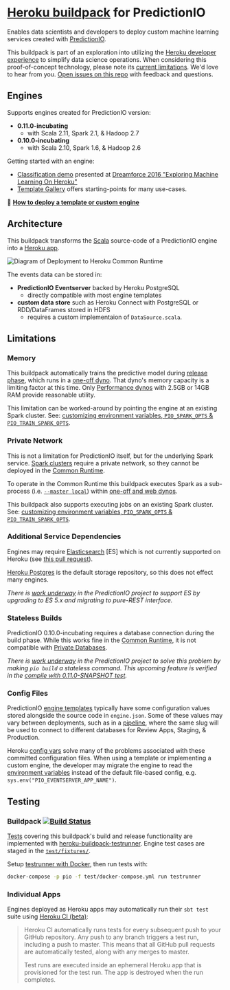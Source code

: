 # [Heroku buildpack](https://devcenter.heroku.com/articles/buildpacks) for PredictionIO

Enables data scientists and developers to deploy custom machine learning services created with [PredictionIO](https://predictionio.incubator.apache.org).

This buildpack is part of an exploration into utilizing the [Heroku developer experience](https://www.heroku.com/dx) to simplify data science operations. When considering this proof-of-concept technology, please note its [current limitations](#limitations). We'd love to hear from you. [Open issues on this repo](https://github.com/heroku/predictionio-buildpack/issues) with feedback and questions.

## Engines

Supports engines created for PredictionIO version:

  * **0.11.0-incubating**
    * with Scala 2.11, Spark 2.1, & Hadoop 2.7
  * **0.10.0-incubating**
    * with Scala 2.10, Spark 1.6, & Hadoop 2.6

Getting started with an engine:

* [Classification demo](https://github.com/heroku/predictionio-engine-classification) presented at [Dreamforce 2016 "Exploring Machine Learning On Heroku"](https://www.salesforce.com/video/297129/)
* [Template Gallery](https://predictionio.incubator.apache.org/gallery/template-gallery/) offers starting-points for many use-cases.

🐸 **[How to deploy a template or custom engine](CUSTOM.md#engine)**

## Architecture

This buildpack transforms the [Scala](http://www.scala-lang.org) source-code of a PredictionIO engine into a [Heroku app](https://devcenter.heroku.com/articles/how-heroku-works).

![Diagram of Deployment to Heroku Common Runtime](http://marsikai.s3.amazonaws.com/predictionio-buildpack-arch-03.png)

The events data can be stored in:

* **PredictionIO Eventserver** backed by Heroku PostgreSQL
  * directly compatible with most engine templates
* **custom data store** such as Heroku Connect with PostgreSQL or RDD/DataFrames stored in HDFS
  * requires a custom implementaion of `DataSource.scala`.

## Limitations

### Memory

This buildpack automatically trains the predictive model during [release phase](https://devcenter.heroku.com/articles/release-phase), which runs in a [one-off dyno](https://devcenter.heroku.com/articles/dynos). That dyno's memory capacity is a limiting factor at this time. Only [Performance dynos](https://www.heroku.com/pricing) with 2.5GB or 14GB RAM provide reasonable utility.

This limitation can be worked-around by pointing the engine at an existing Spark cluster. See: [customizing environment variables, `PIO_SPARK_OPTS` & `PIO_TRAIN_SPARK_OPTS`](CUSTOM.md#environment-variables).

### Private Network

This is not a limitation for PredictionIO itself, but for the underlying Spark service. [Spark clusters](https://spark.apache.org/docs/1.6.3/spark-standalone.html) require a private network, so they cannot be deployed in the [Common Runtime](https://devcenter.heroku.com/articles/dyno-runtime).

To operate in the Common Runtime this buildpack executes Spark as a sub-process (i.e. [`--master local`](https://spark.apache.org/docs/1.6.3/#running-the-examples-and-shell)) within [one-off and web dynos](https://devcenter.heroku.com/articles/dynos).

This buildpack also supports executing jobs on an existing Spark cluster. See: [customizing environment variables, `PIO_SPARK_OPTS` & `PIO_TRAIN_SPARK_OPTS`](CUSTOM.md#environment-variables).

### Additional Service Dependencies

Engines may require [Elasticsearch](https://predictionio.incubator.apache.org/system/) [ES] which is not currently supported on Heroku (see [this pull request](https://github.com/heroku/predictionio-buildpack/pull/16)).

[Heroku Postgres](https://www.heroku.com/postgres) is the default storage repository, so this does not effect many engines.

*There is [work underway](https://github.com/apache/incubator-predictionio/pull/336) in the PredictionIO project to support ES by upgrading to ES 5.x and migrating to pure-REST interface.*

### Stateless Builds

PredictionIO 0.10.0-incubating requires a database connection during the build phase. While this works fine in the [Common Runtime](https://devcenter.heroku.com/articles/dyno-runtime), it is not compatible with [Private Databases](https://devcenter.heroku.com/articles/heroku-postgres-and-private-spaces).

*There is [work underway](https://github.com/apache/incubator-predictionio/pull/328) in the PredictionIO project to solve this problem by making `pio build` a stateless command. This upcoming feature is verified in the [compile with 0.11.0-SNAPSHOT test](https://github.com/heroku/predictionio-buildpack/blob/master/test/compile_test.sh).*

### Config Files

PredictionIO [engine templates](https://predictionio.incubator.apache.org/gallery/template-gallery/) typically have some configuration values stored alongside the source code in `engine.json`. Some of these values may vary between deployments, such as in a [pipeline](https://devcenter.heroku.com/articles/pipelines), where the same slug will be used to connect to different databases for Review Apps, Staging, & Production.

Heroku [config vars](https://devcenter.heroku.com/articles/config-vars) solve many of the problems associated with these committed configuration files. When using a template or implementing a custom engine, the developer may migrate the engine to read the [environment variables](https://github.com/heroku/predictionio-buildpack/blob/master/CUSTOM.md#environment-variables) instead of the default file-based config, e.g. `sys.env("PIO_EVENTSERVER_APP_NAME")`.

## Testing

### Buildpack [![Build Status](https://travis-ci.org/heroku/predictionio-buildpack.svg?branch=master)](https://travis-ci.org/heroku/predictionio-buildpack)

[Tests](test/) covering this buildpack's build and release functionality are implemented with [heroku-buildpack-testrunner](https://github.com/heroku/heroku-buildpack-testrunner). Engine test cases are staged in the [`test/fixtures/`](test/fixtures/).

Setup [testrunner with Docker](https://github.com/heroku/heroku-buildpack-testrunner#docker-usage), then run tests with:

```bash
docker-compose -p pio -f test/docker-compose.yml run testrunner
```

### Individual Apps

Engines deployed as Heroku apps may automatically run their `sbt test` suite using [Heroku CI (beta)](https://devcenter.heroku.com/articles/heroku-ci):

>Heroku CI automatically runs tests for every subsequent push to your GitHub repository. Any push to any branch triggers a test run, including a push to master. This means that all GitHub pull requests are automatically tested, along with any merges to master.
>
> Test runs are executed inside an ephemeral Heroku app that is provisioned for the test run. The app is destroyed when the run completes.
